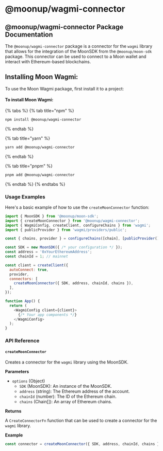 # @moonup/wagmi-connector

## @moonup/wagmi-connector Package Documentation

The `@moonup/wagmi-connector` package is a connector for the `wagmi` library that allows for the integration of the MoonSDK from the `@moonup/moon-sdk` package. This connector can be used to connect to a Moon wallet and interact with Ethereum-based blockchains.

## **Installing Moon Wagmi:**

To use the Moon Wagmi package, first install it to a project:

#### To install Moon Wagmi:

{% tabs %}
{% tab title="npm" %}
```bash
npm install @moonup/wagmi-connector
```
{% endtab %}

{% tab title="yarn" %}
```bash
yarn add @moonup/wagmi-connector
```
{% endtab %}

{% tab title="pnpm" %}
```bash
pnpm add @moonup/wagmi-connector
```
{% endtab %}
{% endtabs %}

### Usage Examples

Here's a basic example of how to use the `createMoonConnector` function:

```javascript
import { MoonSDK } from '@moonup/moon-sdk';
import { createMoonConnector } from '@moonup/wagmi-connector';
import { WagmiConfig, createClient, configureChains } from 'wagmi';
import { publicProvider } from 'wagmi/providers/public';

const { chains, provider } = configureChains([chain], [publicProvider()]);

const SDK = new MoonSDK({ /* your configuration */ });
const address = '0xYourEthereumAddress';
const chainId = 1; // mainnet

const client = createClient({
  autoConnect: true,
  provider,
  connectors: [
    createMoonConnector({ SDK, address, chainId, chains }),
  ],
});

function App() {
  return (
    <WagmiConfig client={client}>
      {/* Your app components */}
    </WagmiConfig>
  );
}
```

### API Reference

#### `createMoonConnector`

Creates a connector for the `wagmi` library using the MoonSDK.

**Parameters**

* `options` (Object)
  * `SDK` (MoonSDK): An instance of the MoonSDK.
  * `address` (string): The Ethereum address of the account.
  * `chainId` (number): The ID of the Ethereum chain.
  * `chains` (Chain\[]): An array of Ethereum chains.

**Returns**

A `CreateConnectorFn` function that can be used to create a connector for the `wagmi` library.

**Example**

```javascript
const connector = createMoonConnector({ SDK, address, chainId, chains });
```
